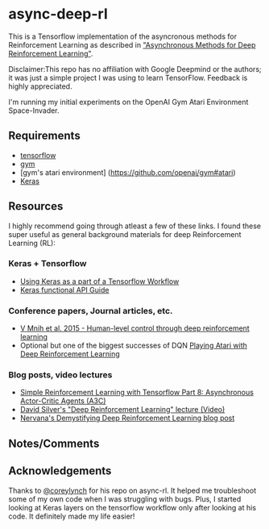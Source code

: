 # async-deep-rl
This is a Tensorflow implementation of the asyncronous methods for Reinforcement Learning as described in ["Asynchronous Methods for Deep Reinforcement Learning"](http://arxiv.org/pdf/1602.01783v1.pdf). 

Disclaimer:This repo has no affiliation with Google Deepmind or the authors; it was just a simple project I was using to learn TensorFlow. Feedback is highly appreciated.


I'm running my initial experiments on the OpenAI Gym Atari Environment Space-Invader.

## Requirements
* [tensorflow](https://www.tensorflow.org/versions/r0.9/get_started/os_setup.html)
* [gym](https://github.com/openai/gym#installation)
* [gym's atari environment] (https://github.com/openai/gym#atari)
* [Keras](https://keras.io/)

## Resources
I highly recommend going through atleast a few of these links. I found these super useful as general background materials for deep Reinforcement Learning (RL):

### Keras + Tensorflow 
* [Using Keras as a part of a Tensorflow Workflow](https://blog.keras.io/keras-as-a-simplified-interface-to-tensorflow-tutorial.html)
* [Keras functional API Guide](https://keras.io/getting-started/functional-api-guide/)

### Conference papers, Journal articles, etc.
* [V Mnih et al. 2015 - Human-level control through deep reinforcement learning](https://www.nature.com/nature/journal/v518/n7540/pdf/nature14236.pdf)
* Optional but one of the biggest successes of DQN [Playing Atari with Deep Reinforcement Learning](https://www.cs.toronto.edu/~vmnih/docs/dqn.pdf)

### Blog posts, video lectures
* [Simple Reinforcement Learning with Tensorflow Part 8: Asynchronous Actor-Critic Agents (A3C)](https://medium.com/emergent-future/simple-reinforcement-learning-with-tensorflow-part-8-asynchronous-actor-critic-agents-a3c-c88f72a5e9f2)
* [David Silver's "Deep Reinforcement Learning" lecture (Video)](http://videolectures.net/rldm2015_silver_reinforcement_learning/)
* [Nervana's Demystifying Deep Reinforcement Learning blog post](http://www.nervanasys.com/demystifying-deep-reinforcement-learning/)

## Notes/Comments


## Acknowledgements
Thanks to [@coreylynch](https://github.com/coreylynch/async-rl) for his repo on async-rl. It helped me troubleshoot some of my own code when I was struggling with bugs. Plus, I started looking at Keras layers on the tensorflow workflow only after looking at his code. It definitely made my life easier!
